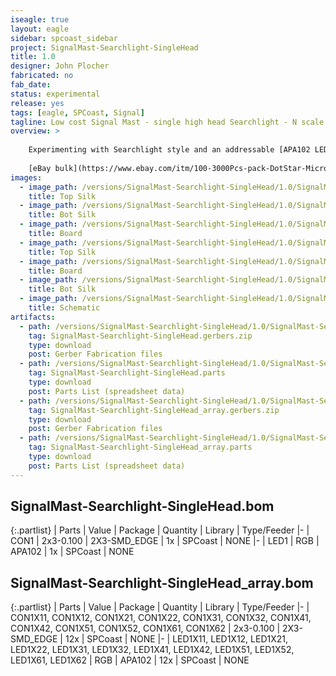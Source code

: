 ```yaml
---
iseagle: true
layout: eagle
sidebar: spcoast_sidebar
project: SignalMast-Searchlight-SingleHead
title: 1.0
designer: John Plocher
fabricated: no
fab_date:  
status: experimental
release: yes
tags: [eagle, SPCoast, Signal]
tagline: Low cost Signal Mast - single high head Searchlight - N scale
overview: >
    
    Experimenting with Searchlight style and an addressable [APA102 LED](https://cpldcpu.wordpress.com/2014/08/27/apa102/) LEDs
    
    [eBay bulk](https://www.ebay.com/itm/100-3000Pcs-pack-DotStar-Micro-APA102-1515-LED-CHIP-Smart-SMD-RGB-6PIN-program/223684351074)
images:
  - image_path: /versions/SignalMast-Searchlight-SingleHead/1.0/SignalMast-Searchlight-SingleHead-1.0.top.brd.png
    title: Top Silk
  - image_path: /versions/SignalMast-Searchlight-SingleHead/1.0/SignalMast-Searchlight-SingleHead-1.0.bot.brd.png
    title: Bot Silk
  - image_path: /versions/SignalMast-Searchlight-SingleHead/1.0/SignalMast-Searchlight-SingleHead_array-1.0.brd.png
    title: Board
  - image_path: /versions/SignalMast-Searchlight-SingleHead/1.0/SignalMast-Searchlight-SingleHead_array-1.0.top.brd.png
    title: Top Silk
  - image_path: /versions/SignalMast-Searchlight-SingleHead/1.0/SignalMast-Searchlight-SingleHead-1.0.brd.png
    title: Board
  - image_path: /versions/SignalMast-Searchlight-SingleHead/1.0/SignalMast-Searchlight-SingleHead_array-1.0.bot.brd.png
    title: Bot Silk
  - image_path: /versions/SignalMast-Searchlight-SingleHead/1.0/SignalMast-Searchlight-SingleHead-1.0.sch.png
    title: Schematic
artifacts:
  - path: /versions/SignalMast-Searchlight-SingleHead/1.0/SignalMast-Searchlight-SingleHead-1.0.gerbers.zip
    tag: SignalMast-Searchlight-SingleHead.gerbers.zip
    type: download
    post: Gerber Fabrication files
  - path: /versions/SignalMast-Searchlight-SingleHead/1.0/SignalMast-Searchlight-SingleHead-1.0.parts.csv
    tag: SignalMast-Searchlight-SingleHead.parts
    type: download
    post: Parts List (spreadsheet data)
  - path: /versions/SignalMast-Searchlight-SingleHead/1.0/SignalMast-Searchlight-SingleHead_array-1.0.gerbers.zip
    tag: SignalMast-Searchlight-SingleHead_array.gerbers.zip
    type: download
    post: Gerber Fabrication files
  - path: /versions/SignalMast-Searchlight-SingleHead/1.0/SignalMast-Searchlight-SingleHead_array-1.0.parts.csv
    tag: SignalMast-Searchlight-SingleHead_array.parts
    type: download
    post: Parts List (spreadsheet data)
---
```


## SignalMast-Searchlight-SingleHead.bom

{:.partlist}
| Parts | Value | Package | Quantity | Library | Type/Feeder
|-
| CON1 | 2x3-0.100 | 2X3-SMD_EDGE | 1x | SPCoast | NONE
|-
| LED1 | RGB | APA102 | 1x | SPCoast | NONE

## SignalMast-Searchlight-SingleHead_array.bom

{:.partlist}
| Parts | Value | Package | Quantity | Library | Type/Feeder
|-
| CON1X11, CON1X12, CON1X21, CON1X22, CON1X31, CON1X32, CON1X41, CON1X42, CON1X51, CON1X52, CON1X61, CON1X62 | 2x3-0.100 | 2X3-SMD_EDGE | 12x | SPCoast | NONE
|-
| LED1X11, LED1X12, LED1X21, LED1X22, LED1X31, LED1X32, LED1X41, LED1X42, LED1X51, LED1X52, LED1X61, LED1X62 | RGB | APA102 | 12x | SPCoast | NONE
